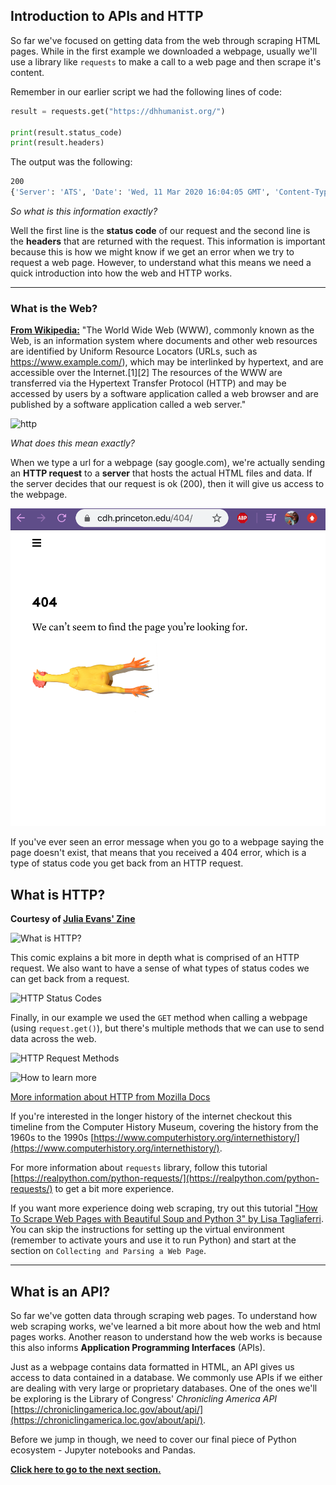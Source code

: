 ## Introduction to APIs and HTTP

So far we've focused on getting data from the web through scraping HTML pages. While in the first example we downloaded a webpage, usually we'll use a library like `requests` to make a call to a web page and then scrape it's content.

Remember in our earlier script we had the following lines of code:

```python
result = requests.get("https://dhhumanist.org/")

print(result.status_code)
print(result.headers)
```
The output was the following:
```sh
200
{'Server': 'ATS', 'Date': 'Wed, 11 Mar 2020 16:04:05 GMT', 'Content-Type': 'text/html; charset=utf-8', 'Content-Length': '5743', 'X-Frame-Options': 'SAMEORIGIN', 'Age': '0', 'Connection': 'keep-alive'}
```

*So what is this information exactly?* 

Well the first line is the **status code** of our request and the second line is the **headers** that are returned with the request. This information is important because this is how we might know if we get an error when we try to request a web page. However, to understand what this means we need a quick introduction into how the web and HTTP works.

---
### What is the Web?

[**From Wikipedia:**](https://en.wikipedia.org/wiki/World_Wide_Web)
"The World Wide Web (WWW), commonly known as the Web, is an information system where documents and other web resources are identified by Uniform Resource Locators (URLs, such as https://www.example.com/), which may be interlinked by hypertext, and are accessible over the Internet.[1][2] The resources of the WWW are transferred via the Hypertext Transfer Protocol (HTTP) and may be accessed by users by a software application called a web browser and are published by a software application called a web server."

![http](https://2.bp.blogspot.com/_4l9wMe5bbSk/TMpvwVcMT3I/AAAAAAAAAK4/sCEjRQCkF1o/s1600/Client+Server+communication.GIF)

*What does this mean exactly?*

When we type a url for a webpage (say google.com), we're actually sending an **HTTP request** to a **server** that hosts the actual HTML files and data. If the server decides that our request is ok (200), then it will give us access to the webpage.

![404 page](404.png)

If you've ever seen an error message when you go to a webpage saying the page doesn't exist, that means that you received a 404 error, which is a type of status code you get back from an HTTP request.

## What is HTTP?

**Courtesy of [Julia Evans' Zine](https://jvns.ca/blog/2019/09/12/new-zine-on-http/)**

![What is HTTP?](https://pbs.twimg.com/media/EAiEGSgXsAELERE?format=jpg&name=large)

This comic explains a bit more in depth what is comprised of an HTTP request. We also want to have a sense of what types of status codes we can get back from a request.

![HTTP Status Codes](https://pbs.twimg.com/media/D-bI-xyWkAAY0Qb?format=jpg&name=large)

Finally, in our example we used the `GET` method when calling a webpage (using `request.get()`), but there's multiple methods that we can use to send data across the web.

![HTTP Request Methods](https://pbs.twimg.com/media/EB8dt0CWsAAET4b?format=jpg&name=large)


![How to learn more](https://pbs.twimg.com/media/ECvlQX1W4AE9EgP?format=jpg&name=large)

[More information about HTTP from Mozilla Docs](https://developer.mozilla.org/en-US/docs/Web/HTTP/Overview)

If you're interested in the longer history of the internet checkout this timeline from the Computer History Museum, covering the history from the 1960s to the 1990s [https://www.computerhistory.org/internethistory/](https://www.computerhistory.org/internethistory/).

For more information about `requests` library, follow this tutorial [https://realpython.com/python-requests/](https://realpython.com/python-requests/) to get a bit more experience. 

If you want more experience doing web scraping, try out this tutorial ["How To Scrape Web Pages with Beautiful Soup and Python 3" by Lisa Tagliaferri](https://www.digitalocean.com/community/tutorials/how-to-scrape-web-pages-with-beautiful-soup-and-python-3). You can skip the instructions for setting up the virtual environment (remember to activate yours and use it to run Python) and start at the section on `Collecting and Parsing a Web Page`.

---
## What is an API?

So far we've gotten data through scraping web pages. To understand how web scraping works, we've learned a bit more about how the web and html pages works. Another reason to understand how the web works is because this also informs **Application Programming Interfaces** (APIs).

Just as a webpage contains data formatted in HTML, an API gives us access to data contained in a database. We commonly use APIs if we either are dealing with very large or proprietary databases. One of the ones we'll be exploring is the Library of Congress' *Chronicling America API* [https://chroniclingamerica.loc.gov/about/api/](https://chroniclingamerica.loc.gov/about/api/).

Before we jump in though, we need to cover our final piece of Python ecosystem - Jupyter notebooks and Pandas.

[**Click here to go to the next section.**](intro_pandas.md)